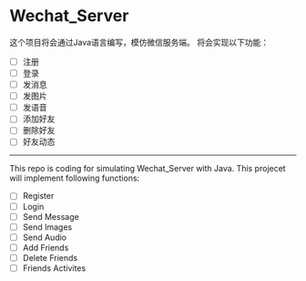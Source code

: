 # Wechat_Server
这个项目将会通过Java语言编写，模仿微信服务端。
将会实现以下功能：
- [ ] 注册
- [ ] 登录
- [ ] 发消息
- [ ] 发图片
- [ ] 发语音
- [ ] 添加好友
- [ ] 删除好友
- [ ] 好友动态

---
This repo is coding for simulating Wechat_Server with Java.
This projecet will implement following functions:

- [ ] Register
- [ ] Login
- [ ] Send Message
- [ ] Send Images
- [ ] Send Audio
- [ ] Add Friends
- [ ] Delete Friends
- [ ] Friends Activites
